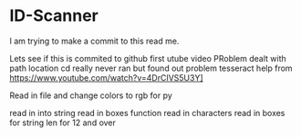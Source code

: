 # ID-Scanner

I am trying to make a commit to this read me. 


Lets see if this is commited to github
first utube video
PRoblem dealt with path location cd really never ran but found out problem
tesseract help from
https://www.youtube.com/watch?v=4DrCIVS5U3Y]

Read in file and change colors to rgb for py

read in into string
read in boxes function
read in characters
read in boxes for string len for 12 and over